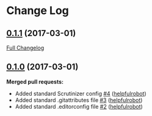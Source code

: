 # Change Log

## [0.1.1](https://github.com/webbuilders-group/silverstripe-limitedrelationsgridfield/tree/0.1.1) (2017-03-01)
[Full Changelog](https://github.com/webbuilders-group/silverstripe-kapost-bridge/compare/0.1.0...0.1.1)

## [0.1.0](https://github.com/webbuilders-group/silverstripe-limitedrelationsgridfield/tree/0.1.0) (2017-03-01)
**Merged pull requests:**

- Added standard Scrutinizer config [\#4](https://github.com/webbuilders-group/silverstripe-limitedrelationsgridfield/pull/4) ([helpfulrobot](https://github.com/helpfulrobot))
- Added standard .gitattributes file [\#3](https://github.com/webbuilders-group/silverstripe-limitedrelationsgridfield/pull/3) ([helpfulrobot](https://github.com/helpfulrobot))
- Added standard .editorconfig file [\#2](https://github.com/webbuilders-group/silverstripe-limitedrelationsgridfield/pull/2) ([helpfulrobot](https://github.com/helpfulrobot))
